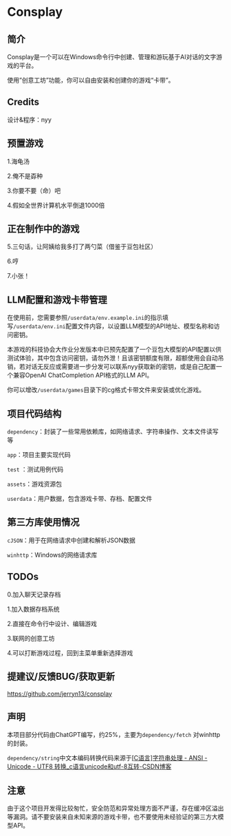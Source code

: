 # Consplay

## 简介

Consplay是一个可以在Windows命令行中创建、管理和游玩基于AI对话的文字游戏的平台。

使用”创意工坊”功能，你可以自由安装和创建你的游戏“卡带”。

## Credits

设计&程序：nyy

## 预置游戏

1.海龟汤

2.俺不是孬种

3.你要不要（命）吧

4.假如全世界计算机水平倒退1000倍

## 正在制作中的游戏

5.三句话，让阿姨给我多打了两勺菜（借鉴于豆包社区）

6.哼

7.小张！

## LLM配置和游戏卡带管理

在使用前，您需要参照`/userdata/env.example.ini`的指示填写`/userdata/env.ini`配置文件内容，以设置LLM模型的API地址、模型名称和访问密钥。

本游戏的科技协会大作业分发版本中已预先配置了一个豆包大模型的API配置以供测试体验，其中包含访问密钥，请勿外泄！且该密钥额度有限，超额使用会自动吊销，若对话无反应或需要进一步分发可以联系nyy获取新的密钥，或是自己配置一个兼容OpenAI ChatCompletion API格式的LLM API。

你可以增改`/userdata/games`目录下的cg格式卡带文件来安装或优化游戏。

## 项目代码结构

`dependency`：封装了一些常用依赖库，如网络请求、字符串操作、文本文件读写等

`app`：项目主要实现代码

`test` ：测试用例代码

`assets`：游戏资源包

`userdata`：用户数据，包含游戏卡带、存档、配置文件

## 第三方库使用情况

`cJSON`：用于在网络请求中创建和解析JSON数据

`winhttp`：Windows的网络请求库

## TODOs

0.加入聊天记录存档

1.加入数据存档系统

2.直接在命令行中设计、编辑游戏

3.联网的创意工坊

4.可以打断游戏过程，回到主菜单重新选择游戏

## 提建议/反馈BUG/获取更新

https://github.com/jerryn13/consplay

## 声明

本项目部分代码由ChatGPT编写，约25%，主要为`dependency/fetch` 对winhttp的封装。

`dependency/string`中文本编码转换代码来源于[[C语言]字符串处理 - ANSI - Unicode - UTF8 转换_c语言unicode和utf-8互转-CSDN博客](https://blog.csdn.net/sime507/article/details/8587439)

## 注意

由于这个项目开发得比较匆忙，安全防范和异常处理方面不严谨，存在缓冲区溢出等漏洞。请不要安装来自未知来源的游戏卡带，也不要使用未经验证的第三方大模型API。